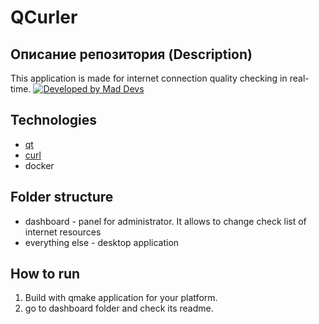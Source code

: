 # QCurler

## Описание репозитория (Description)

This application is made for internet connection quality checking in real-time.
[![Developed by Mad Devs](https://maddevs.io/badge-light.svg)](https://maddevs.io)

## Technologies

- [qt](https://www.qt.io/)
- [curl](https://github.com/curl/curl)
- docker

## Folder structure

- dashboard - panel for administrator. It allows to change check list of internet resources
- everything else - desktop application

## How to run

1. Build with qmake application for your platform.
2. go to dashboard folder and check its readme.
